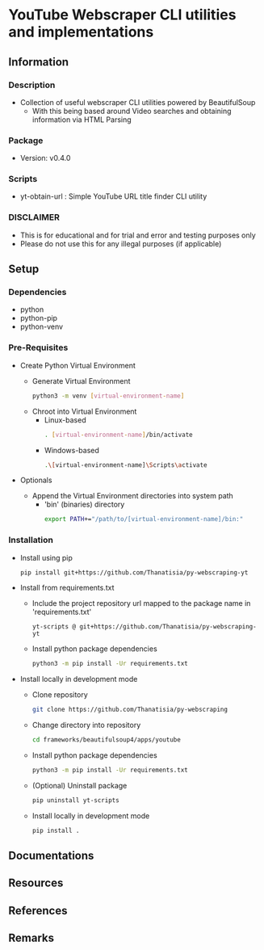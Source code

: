 YouTube Webscraper CLI utilities and implementations
====================================================

## Information
### Description
- Collection of useful webscraper CLI utilities powered by BeautifulSoup
    + With this being based around Video searches and obtaining information via HTML Parsing

### Package
+ Version: v0.4.0

### Scripts
+ yt-obtain-url : Simple YouTube URL title finder CLI utility

### DISCLAIMER
+ This is for educational and for trial and error and testing purposes only
+ Please do not use this for any illegal purposes (if applicable)

## Setup
### Dependencies
+ python
+ python-pip
+ python-venv

### Pre-Requisites
- Create Python Virtual Environment
    - Generate Virtual Environment
        ```bash
        python3 -m venv [virtual-environment-name]
        ```
    - Chroot into Virtual Environment
        - Linux-based
            ```bash
            . [virtual-environment-name]/bin/activate
            ```
        - Windows-based
            ```bash
            .\[virtual-environment-name]\Scripts\activate
            ```

- Optionals
    - Append the Virtual Environment directories into system path
        - 'bin' (binaries) directory
            ```bash
            export PATH+="/path/to/[virtual-environment-name]/bin:"
            ```

### Installation
- Install using pip
    ```bash
    pip install git+https://github.com/Thanatisia/py-webscraping-yt
    ```

- Install from requirements.txt
    - Include the project repository url mapped to the package name in 'requirements.txt'
        ```
        yt-scripts @ git+https://github.com/Thanatisia/py-webscraping-yt
        ```
    - Install python package dependencies
        ```bash
        python3 -m pip install -Ur requirements.txt
        ```

- Install locally in development mode
    - Clone repository
        ```bash
        git clone https://github.com/Thanatisia/py-webscraping
        ```
    - Change directory into repository
        ```bash
        cd frameworks/beautifulsoup4/apps/youtube
        ```
    - Install python package dependencies
        ```bash
        python3 -m pip install -Ur requirements.txt
        ```
    - (Optional) Uninstall package
        ```bash
        pip uninstall yt-scripts
        ```
    - Install locally in development mode
        ```bash
        pip install .
        ```

## Documentations

## Resources

## References

## Remarks


